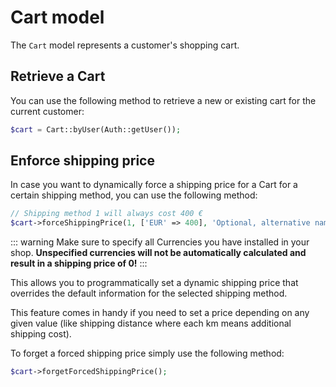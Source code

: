# Cart model



The `Cart` model represents a customer's shopping cart.

## Retrieve a Cart 

You can use the following method to retrieve a new or existing
cart for the current customer:

```php
$cart = Cart::byUser(Auth::getUser());
```

## Enforce shipping price

In case you want to dynamically force a shipping price
for a Cart for a certain shipping method, you can use the following method:

```php
// Shipping method 1 will always cost 400 €
$cart->forceShippingPrice(1, ['EUR' => 400], 'Optional, alternative name');
```   

::: warning
Make sure to specify all Currencies you have installed in your shop.
**Unspecified currencies will not be automatically calculated and result
in a shipping price of 0!**
:::

This allows you to programmatically set a dynamic shipping price
that overrides the default information for the selected
shipping method.

This feature comes in handy if you need to set a price depending
on any given value (like shipping distance where each km means additional shipping cost).

To forget a forced shipping price simply use the following method:

```php
$cart->forgetForcedShippingPrice();
```
